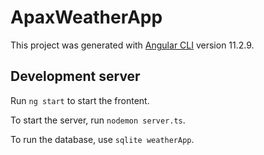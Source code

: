 # ApaxWeatherApp

This project was generated with [Angular CLI](https://github.com/angular/angular-cli) version 11.2.9.

## Development server

Run `ng start` to start the frontent. 

To start the server, run `nodemon server.ts`. 

To run the database, use `sqlite weatherApp`.